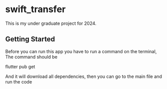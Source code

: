 # swift_transfer

This is my under graduate project for 2024.

## Getting Started
Before you can run this app you have to run a command on the terminal, The command should be 

flutter pub get

And it will download all dependencies, then you can go to the main file and run the code